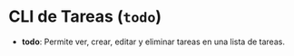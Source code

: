 # CLI de Tareas (`todo`)

- **todo**: Permite ver, crear, editar y eliminar tareas en una lista de tareas.
